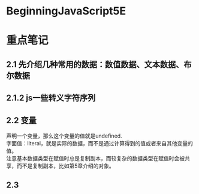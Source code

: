 # BeginningJavaScript5E
# 重点笔记
## 2.1 先介绍几种常用的数据：数值数据、文本数据、布尔数据
## 2.1.2 js一些转义字符序列
## 2.2 变量
声明一个变量，那么这个变量的值就是undefined.<br>
字面值：literal，就是实际的数据，而不是通过计算得到的值或者来自其他变量的值。<br>
注意基本数据类型在赋值时总是复制副本，而较复杂的数据类型在赋值时会被共享，而不是复制副本，比如第5章介绍的对象。
## 2.3

